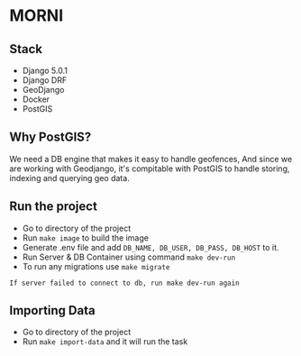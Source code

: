 # MORNI

## Stack
* Django 5.0.1
* Django DRF
* GeoDjango
* Docker
* PostGIS

## Why PostGIS?
We need a DB engine that makes it easy to handle geofences, And since we are working with Geodjango, it's compitable with PostGIS to handle storing, indexing and querying geo data.

## Run the project
* Go to directory of the project
* Run ```make image``` to build the image
* Generate .env file and add ```DB_NAME, DB_USER, DB_PASS, DB_HOST``` to it.
* Run Server & DB Container using command ```make dev-run```
* To run any migrations use ```make migrate```

```If server failed to connect to db, run make dev-run again```

## Importing Data
* Go to directory of the project
* Run ```make import-data``` and it will run the task
